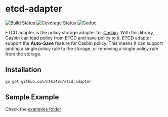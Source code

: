 etcd-adapter
====

[![Build Status](https://travis-ci.org/ntk148v/etcd-adapter.svg?branch=master)](https://travis-ci.org/ntk148v/etcd-adapter)
[![Coverage Status](https://coveralls.io/repos/github/ntk148v/etcd-adapter/badge.svg)](https://coveralls.io/github/ntk148v/etcd-adapter)
[![Godoc](https://godoc.org/github.com/ntk148v/etcd-adapter?status.svg)](https://godoc.org/github.com/ntk148v/etcd-adapter)

ETCD adapter is the policy storage adapter for [Casbin](https://github.com/casbin/casbin). With this library, Casbin can load policy from ETCD and save policy to it. ETCD adapter support the __Auto-Save__ feature for Casbin policy. This means it can support adding a single policy rule to the storage, or removing a single policy rule from the storage.

## Installation
```bash
go get github.com/ntk148v/etcd-adapter
```

## Sample Example

Check the [examples folder](./examples)

